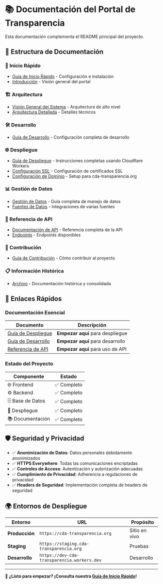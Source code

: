 # 📚 Documentación del Portal de Transparencia

Esta documentación complementa el README principal del proyecto.

## 📖 Estructura de Documentación

### 🚀 Inicio Rápido
- [Guía de Inicio Rápido](getting-started/quick-start.md) - Configuración e instalación
- [Introducción](getting-started/introduction.md) - Visión general del portal

### 🏗️ Arquitectura
- [Visión General del Sistema](architecture/overview.md) - Arquitectura de alto nivel
- [Arquitectura Detallada](architecture/system-architecture.md) - Detalles técnicos

### 🛠️ Desarrollo
- [Guía de Desarrollo](development/guide.md) - Configuración completa de desarrollo

### 🌐 Despliegue
- [Guía de Despliegue](deployment/DEPLOYMENT_GUIDE.md) - Instrucciones completas usando Cloudflare Workers
- [Configuración SSL](deployment/SSL_SETUP.md) - Configuración de certificados SSL
- [Configuración de Dominio](deployment/DOMAIN_CONFIGURATION.md) - Setup para cda-transparencia.org

### 📊 Gestión de Datos
- [Gestión de Datos](data/management.md) - Guía completa de manejo de datos
- [Fuentes de Datos](data/) - Integraciones de varias fuentes

### 📡 Referencia de API
- [Documentación de API](api/api-reference.md) - Referencia completa de la API
- [Endpoints](api/endpoints.md) - Endpoints disponibles

### 🤝 Contribución
- [Guía de Contribución](contributing/contributing-guide.md) - Cómo contribuir al proyecto

### 📋 Información Histórica
- [Archivo](archive/) - Documentación histórica y consolidada

## 🔗 Enlaces Rápidos

### Documentación Esencial
| Documento | Descripción |
|----------|-------------|
| [Guía de Despliegue](deployment/DEPLOYMENT_GUIDE.md) | **Empezar aquí** para despliegue |
| [Guía de Desarrollo](development/guide.md) | **Empezar aquí** para desarrollo |
| [Referencia de API](api/api-reference.md) | **Empezar aquí** para uso de API |

### Estado del Proyecto
| Componente | Estado |
|-----------|---------|
| 🌐 Frontend | ✅ Completo |
| ⚙️ Backend | ✅ Completo |
| 🗄️ Base de Datos | ✅ Completo |
| 🚀 Despliegue | ✅ Completo |
| 📚 Documentación | ✅ Completo |

## 🛡️ Seguridad y Privacidad

- ✅ **Anonimización de Datos**: Datos personales debidamente anonimizados
- ✅ **HTTPS Everywhere**: Todas las comunicaciones encriptadas
- ✅ **Controles de Acceso**: Autenticación y autorización adecuadas
- ✅ **Cumplimiento de Privacidad**: Adherencia a regulaciones de privacidad
- ✅ **Headers de Seguridad**: Implementación completa de headers de seguridad

## 🌍 Entornos de Despliegue

| Entorno | URL | Propósito |
|-------------|-----|---------|
| **Producción** | `https://cda-transparencia.org` | Sitio en vivo |
| **Staging** | `https://staging.cda-transparencia.org` | Pruebas |
| **Desarrollo** | `https://dev-cda-transparencia.workers.dev` | Desarrollo |

---

**🚀 ¿Listo para empezar? ¡Consulta nuestra [Guía de Inicio Rápido](getting-started/quick-start.md)!**